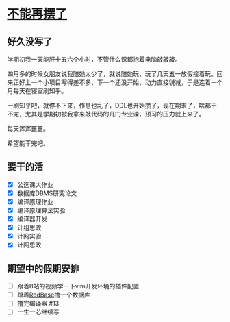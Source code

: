 # [不能再摆了](https://github.com/HuJJ-NB/gitblog/issues/12)

## 好久没写了

学期初我一天能肝十五六个小时，不管什么课都抱着电脑敲敲敲。

四月多的时候女朋友说我陪她太少了，就说陪她玩，玩了几天五一放假接着玩。回来正好上一个小项目写得差不多，下一个还没开始，动力直接锐减，于是连着一个月每天在寝室刷知乎。

一刷知乎吧，就停不下来，作息也乱了，DDL也开始攒了，现在期末了，啥都干不完，尤其是学期初被我拿来敲代码的几门专业课，预习的压力就上来了。

每天浑浑噩噩。

希望能干完吧。

## 要干的活

- [x] 公选课大作业
- [x] 数据库DBMS研究论文
- [x] 编译原理作业
- [x] 编译原理算法实验
- [x] 编译器开发
- [x] 计组思政
- [x] 计网实验
- [x] 计网思政

## 期望中的假期安排

- [ ] 跟着B站的视频学一下vim开发环境的插件配置
- [ ] 跟着[RedBase](https://web.stanford.edu/class/cs346/2015/redbase.html)撸一个数据库
- [ ] 撸完编译器 #13
- [ ] 一生一芯继续写
